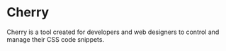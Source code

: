 # Cherry
Cherry is a tool created for developers and web designers to control and manage their CSS code snippets.
